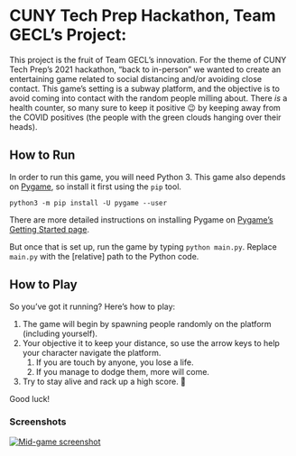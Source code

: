 # CUNY Tech Prep Hackathon, Team GECL’s Project: <Game Title>

This project is the fruit of Team GECL’s innovation. For the theme of CUNY Tech Prep’s 2021 hackathon, “back to in-person” we wanted to create an entertaining game related to social distancing and/or avoiding close contact. This game’s setting is a subway platform, and the objective is to avoid coming into contact with the random people milling about. There *is* a health counter, so many sure to keep it positive 😉 by keeping away from the COVID positives (the people with the green clouds hanging over their heads).

## How to Run

In order to run this game, you will need Python 3. This game also depends on [Pygame](https://www.pygame.org/), so install it first using the `pip` tool.

```
python3 -m pip install -U pygame --user
```

There are more detailed instructions on installing Pygame on [Pygame’s Getting Started page](https://www.pygame.org/wiki/GettingStarted).

But once that is set up, run the game by typing `python main.py`. Replace `main.py` with the [relative] path to the Python code.

## How to Play

So you’ve got it running? Here’s how to play:

1. The game will begin by spawning people randomly on the platform (including yourself).
2. Your objective it to keep your distance, so use the arrow keys to help your character navigate the platform.
   1. If you are touch by anyone, you lose a life.
   2. If you manage to dodge them, more will come.
3. Try to stay alive and rack up a high score. 🙂

Good luck!

### Screenshots
[![Mid-game screenshot](https://i.postimg.cc/KcwY6hjv/Screenshot.webp)](https://imgur.com/Vbx2gtj)
